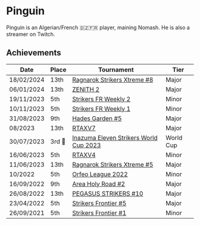 # Pinguin

Pinguin is an Algerian/French :algeria::fr: player, maining Nomash.
He is also a streamer on Twitch.

## Achievements

|Date|Place|Tournament|Tier|
|-|-|-|-|
| 18/02/2024 | 13th |[Ragnarok Strikers Xtreme #8](../../tournaments/ragna/ragnax8.md) | Major |
| 06/01/2024 | 13th | [ZENITH 2](../../tournaments/misc/zenith2.md) | Major |
| 19/11/2023 | 5th | [Strikers FR Weekly 2](../../tournaments/weeklies/weekly2.md) | Minor |
| 10/11/2023 | 5th | [Strikers FR Weekly 1](../../tournaments/weeklies/weekly1.md) | Minor |
| 31/08/2023 | 9th | [Hades Garden #5](../../tournaments/hg/hg5.md) | Major |
| 08/2023 | 13th | [RTAXV7](../../tournaments/rtaxv/rtaxv7.md) | Major |
| 30/07/2023 |3rd :3rd_place_medal: | [Inazuma Eleven Strikers World Cup 2023](../../tournaments/worldcup23.md) | World Cup |
| 16/06/2023 | 5th | [RTAXV4](../../tournaments/rtaxv/rtaxv4.md) | Minor |
| 11/06/2023 | 13th | [Ragnarok Strikers Xtreme #5](../../tournaments/ragna/ragnax5.md) | Major |
| 10/2022 | 5th | [Orfeo League 2022](../../tournaments/misc/orfeoleague.md) | Minor | 
| 16/09/2022 | 9th | [Area Holy Road #2](../../tournaments/misc/holyroad2.md) | Major |
| 26/08/2022 | 13th | [PEGASUS STRIKERS #10](../../tournaments/pegasus/pegasus10.md) | Major |
| 23/04/2022 | 5th | [Strikers Frontier #5](../../tournaments/sf/sf5.md) | Major |
| 26/09/2021 | 5th | [Strikers Frontier #1](../../tournaments/sf/sf1.md) | Minor |
